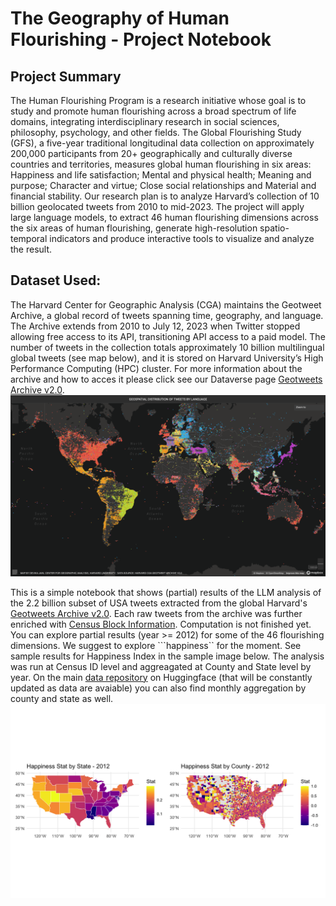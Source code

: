 # The Geography of Human Flourishing - Project Notebook

## Project Summary
The Human Flourishing Program is a research initiative whose goal is to study and promote human flourishing across a broad spectrum of life domains, integrating interdisciplinary research in social sciences, philosophy, psychology, and other fields. The Global Flourishing Study (GFS), a five-year traditional longitudinal data collection on approximately 200,000 participants from 20+ geographically and culturally diverse countries and territories, measures global human flourishing in six areas: Happiness and life satisfaction; Mental and physical health; Meaning and purpose; Character and virtue; Close social relationships and Material and financial stability. Our research plan is to analyze Harvard’s collection of 10 billion geolocated tweets from 2010 to mid-2023. The project will apply large language models, to extract 46 human flourishing dimensions across the six areas of human flourishing, generate high-resolution spatio-temporal indicators and produce interactive tools to visualize and analyze the result.

## Dataset Used:

The Harvard Center for Geographic Analysis (CGA) maintains the Geotweet Archive, a global record of tweets spanning time, geography, and language. The Archive extends from 2010 to July 12, 2023 when Twitter stopped allowing free access to its API, transitioning API access to a paid model. The number of tweets in the collection totals approximately 10 billion multilingual global tweets (see map below), and it is stored on Harvard University’s High Performance Computing (HPC) cluster. For more information about the archive and how to acces it please click see our Dataverse page [Geotweets Archive v2.0](https://dataverse.harvard.edu/dataset.xhtml?persistentId=doi:10.7910/DVN/3NCMB6). 
![alt text](https://github.com/siacus/flourishing-i-challenge/blob/main/map_tweets_language.png)


This is a simple notebook that shows (partial) results of the LLM analysis of the 2.2 billion subset of USA tweets extracted from the global Harvard's [Geotweets Archive v2.0](https://dataverse.harvard.edu/dataset.xhtml?persistentId=doi:10.7910/DVN/3NCMB6). Each raw tweets from the archive was further enriched with [Census Block Information](https://www.census.gov/cgi-bin/geo/shapefiles/index.php). Computation is not finished yet. You can explore partial results (year >= 2012) for some of the 46 flourishing dimensions. We suggest to explore ```happiness`` for the moment. See sample results for Happiness Index in the sample image below. The analysis was run at Census ID level and aggreagated at County and State level by year. On the main [data repository](https://huggingface.co/datasets/siacus/flourishing) on Huggingface (that will be constantly updated as data are avaiable) you can also find monthly aggregation by  county and state as well.
![alt text](https://github.com/siacus/flourishing-i-challenge/blob/main/Happiness_Index.png)
